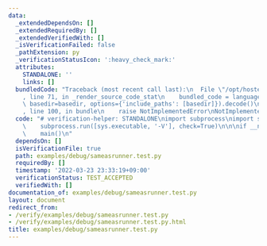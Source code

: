 ```yaml
---
data:
  _extendedDependsOn: []
  _extendedRequiredBy: []
  _extendedVerifiedWith: []
  _isVerificationFailed: false
  _pathExtension: py
  _verificationStatusIcon: ':heavy_check_mark:'
  attributes:
    STANDALONE: ''
    links: []
  bundledCode: "Traceback (most recent call last):\n  File \"/opt/hostedtoolcache/Python/3.10.2/x64/lib/python3.10/site-packages/onlinejudge_verify/documentation/build.py\"\
    , line 71, in _render_source_code_stat\n    bundled_code = language.bundle(stat.path,\
    \ basedir=basedir, options={'include_paths': [basedir]}).decode()\n  File \"/opt/hostedtoolcache/Python/3.10.2/x64/lib/python3.10/site-packages/onlinejudge_verify/languages/python.py\"\
    , line 100, in bundle\n    raise NotImplementedError\nNotImplementedError\n"
  code: "# verification-helper: STANDALONE\nimport subprocess\nimport sys\n\ndef main():\n\
    \    subprocess.run([sys.executable, '-V'], check=True)\n\n\nif __name__ == '__main__':\n\
    \    main()\n"
  dependsOn: []
  isVerificationFile: true
  path: examples/debug/sameasrunner.test.py
  requiredBy: []
  timestamp: '2022-03-23 23:33:19+09:00'
  verificationStatus: TEST_ACCEPTED
  verifiedWith: []
documentation_of: examples/debug/sameasrunner.test.py
layout: document
redirect_from:
- /verify/examples/debug/sameasrunner.test.py
- /verify/examples/debug/sameasrunner.test.py.html
title: examples/debug/sameasrunner.test.py
---
```

